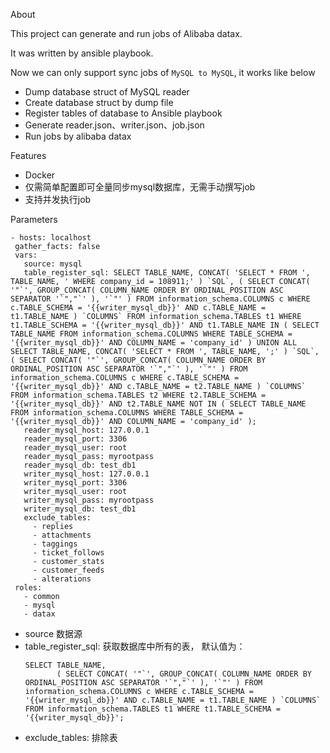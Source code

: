 About 

This project can generate and run jobs of Alibaba datax.

It was written by ansible playbook.

Now we can only support sync jobs of  `MySQL to MySQL`, it works like below

 - Dump database struct of MySQL reader
 - Create database struct by dump file
 - Register tables of database to Ansible playbook
 - Generate reader.json、writer.json、job.json
 - Run jobs by alibaba datax

Features
 - Docker
 - 仅需简单配置即可全量同步mysql数据库，无需手动撰写job
 - 支持并发执行job

Parameters
 ```
 - hosts: localhost
  gather_facts: false
  vars:
    source: mysql
    table_register_sql: SELECT TABLE_NAME, CONCAT( 'SELECT * FROM ', TABLE_NAME, ' WHERE company_id = 108911;' ) `SQL`, ( SELECT CONCAT( '"`', GROUP_CONCAT( COLUMN_NAME ORDER BY ORDINAL_POSITION ASC SEPARATOR '`","`' ), '`"' ) FROM information_schema.COLUMNS c WHERE c.TABLE_SCHEMA = '{{writer_mysql_db}}' AND c.TABLE_NAME = t1.TABLE_NAME ) `COLUMNS` FROM information_schema.TABLES t1 WHERE t1.TABLE_SCHEMA = '{{writer_mysql_db}}' AND t1.TABLE_NAME IN ( SELECT TABLE_NAME FROM information_schema.COLUMNS WHERE TABLE_SCHEMA = '{{writer_mysql_db}}' AND COLUMN_NAME = 'company_id' ) UNION ALL SELECT TABLE_NAME, CONCAT( 'SELECT * FROM ', TABLE_NAME, ';' ) `SQL`, ( SELECT CONCAT( '"`', GROUP_CONCAT( COLUMN_NAME ORDER BY ORDINAL_POSITION ASC SEPARATOR '`","`' ), '`"' ) FROM information_schema.COLUMNS c WHERE c.TABLE_SCHEMA = '{{writer_mysql_db}}' AND c.TABLE_NAME = t2.TABLE_NAME ) `COLUMNS` FROM information_schema.TABLES t2 WHERE t2.TABLE_SCHEMA = '{{writer_mysql_db}}' AND t2.TABLE_NAME NOT IN ( SELECT TABLE_NAME FROM information_schema.COLUMNS WHERE TABLE_SCHEMA = '{{writer_mysql_db}}' AND COLUMN_NAME = 'company_id' );
    reader_mysql_host: 127.0.0.1
    reader_mysql_port: 3306
    reader_mysql_user: root
    reader_mysql_pass: myrootpass
    reader_mysql_db: test_db1
    writer_mysql_host: 127.0.0.1
    writer_mysql_port: 3306
    writer_mysql_user: root
    writer_mysql_pass: myrootpass
    writer_mysql_db: test_db1
    exclude_tables:
      - replies
      - attachments
      - taggings
      - ticket_follows
      - customer_stats
      - customer_feeds
      - alterations
  roles:
    - common
    - mysql
    - datax
 ```
 - source 数据源 
 - table_register_sql: 获取数据库中所有的表， 默认值为：
    ```
    SELECT TABLE_NAME, 
           ( SELECT CONCAT( '"`', GROUP_CONCAT( COLUMN_NAME ORDER BY ORDINAL_POSITION ASC SEPARATOR '`","`' ), '`"' ) FROM information_schema.COLUMNS c WHERE c.TABLE_SCHEMA = '{{writer_mysql_db}}' AND c.TABLE_NAME = t1.TABLE_NAME ) `COLUMNS` 
    FROM information_schema.TABLES t1 WHERE t1.TABLE_SCHEMA = '{{writer_mysql_db}}';   
    ```
 - exclude_tables: 排除表  